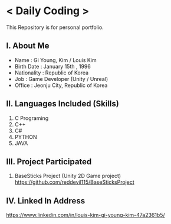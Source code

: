 # < Daily Coding >

This Repository is for personal portfolio.

## I. About Me
* Name : Gi Young, Kim / Louis Kim
* Birth Date : January 15th , 1996
* Nationality : Republic of Korea
* Job : Game Developer (Unity / Unreal)
* Office : Jeonju City, Republic of Korea

## II. Languages Included (Skills)
1. C Programing
2. C++
3. C#
4. PYTHON
5. JAVA

## III. Project Participated
1. BaseSticks Project (Unity 2D Game project)<br>
https://github.com/reddevil115/BaseSticksProject

## IV. Linked In Address
https://www.linkedin.com/in/louis-kim-gi-young-kim-47a2361b5/
